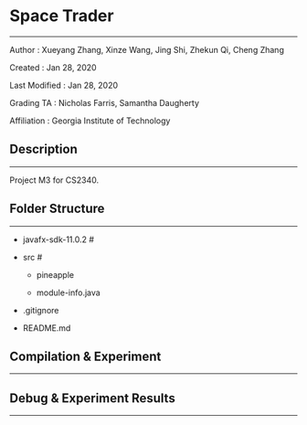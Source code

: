 # Space Trader
-------------

Author          : Xueyang Zhang, Xinze Wang, Jing Shi, Zhekun Qi, Cheng Zhang

Created         : Jan 28, 2020

Last Modified   : Jan 28, 2020

Grading TA   : Nicholas Farris, Samantha Daugherty

Affiliation     : Georgia Institute of Technology


## Description
-------------

Project M3 for CS2340.

## Folder Structure
-------------


* javafx-sdk-11.0.2  #  

* src       #  
    
	* pineapple

	* module-info.java

* .gitignore

* README.md    

## Compilation & Experiment
-------------



## Debug & Experiment Results
-------------


